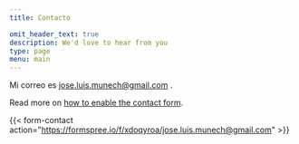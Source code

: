 ```yaml
---
title: Contacto

omit_header_text: true
description: We'd love to hear from you
type: page
menu: main
---
```


 Mi correo es jose.luis.munech@gmail.com .

Read more on [how to enable the contact form](https://github.com/theNewDynamic/gohugo-theme-ananke/#activate-the-contact-form).

{{< form-contact action="https://formspree.io/f/xdoqyroa/jose.luis.munech@gmail.com"  >}}
